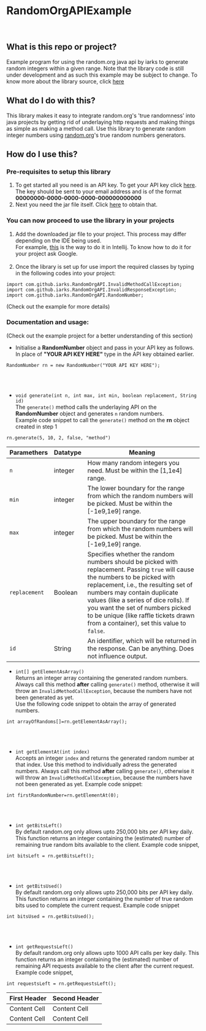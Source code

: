 # RandomOrgAPIExample
<br>

## What is this repo or project?
Example program for using the random.org java api by iarks to generate random integers within a given range. Note that the library code is still under development and as such this example may be subject to change.
To know more about the library source, click [here](https://bitbucket.org/iarks/randomorgapi)

## What do I do with this?
This library makes it easy to integrate random.org's 'true randomness' into java projects by getting rid of underlaying http requests and making things as simple as making a method call. Use this library to generate random integer numbers using [random.org](https://www.random.org/)'s true random numbers generators.

## How do I use this?

### Pre-requisites to setup this library
1. To get started all you need is an API key. To get your API key click [here](https://api.random.org/api-keys/beta).<br>The key should be sent to your email address and is of the format **00000000-0000-0000-0000-000000000000**</br>
2. Next you need the jar file itself. Click [here](https://raw.githubusercontent.com/iarks/RandomOrgAPIExample/master/lib/RandomNumberGenerator.jar) to obtain that.

### You can now proceed to use the library in your projects
1. Add the downloaded jar file to your project. This process may differ depending on the IDE being used.<br>For example, [this](https://stackoverflow.com/questions/1051640/correct-way-to-add-external-jars-lib-jar-to-an-intellij-idea-project) is the way to do it in Intellij. To know how to do it for your project ask Google.
<br><br>
2. Once the library is set up for use import the required classes by typing in the following codes into your project:
```
import com.github.iarks.RandomOrgAPI.InvalidMethodCallException;
import com.github.iarks.RandomOrgAPI.InvalidResponseException;
import com.github.iarks.RandomOrgAPI.RandomNumber;
```
(Check out the example for more details)

### Documentation and usage:
(Check out the example project for a better understanding of this section)

* Initialise a **RandomNumber** object and pass in your API key as follows. In place of **"YOUR API KEY HERE"** type in the API key obtained earlier.
```
RandomNumber rn = new RandomNumber("YOUR API KEY HERE");
```
<br><br>

* `void generate(int n, int max, int min, boolean replacement, String id)`<br>
The `generate()` method calls the underlaying API on the **RandomNumber** object and generates `n` random numbers.<br>
Example code snippet to call the `generate()` method on the **rn** object created in step 1
```
rn.generate(5, 10, 2, false, "method")
```
| Paramethers | Datatype | Meaning |
|-----------|----------|---------|
| `n`           | integer  | How many random integers you need. Must be within the [1,1e4] range.|
| `min`         | integer  | The lower boundary for the range from which the random numbers will be picked. Must be within the [-1e9,1e9] range.|
| `max`         | integer  | The upper boundary for the range from which the random numbers will be picked. Must be within the [-1e9,1e9] range.|
| `replacement` | Boolean  | Specifies whether the random numbers should be picked with replacement. Passing `true` will cause the numbers to be picked with replacement, i.e., the resulting set of numbers may contain duplicate values (like a series of dice rolls). If you want the set of numbers picked to be unique (like raffle tickets drawn from a container), set this value to `false`.|
| `id`          | String   | An identifier, which will be returned in the response. Can be anything. Does not influence output.|


* `int[] getElementAsArray()`<br>Returns an integer array containing the generated random numbers. Always call this method **after** calling `generate()` method, otherwise it will throw an `InvalidMethodCallException`, because the numbers have not been generated as yet.
<br>Use the following code snippet to obtain the array of generated numbers.
```
int arrayOfRandoms[]=rn.getElementAsArray();
```
<br><br>
* `int getElementAt(int index)`
<br>Accepts an integer `index` and returns the generated random number at that index. Use this method to individually adress the generated numbers. Always call this method **after** calling  `generate()`, otherwise it will throw an `InvalidMethodCallException`, because the numbers have not been generated as yet.
Example code snippet:
```
int firstRandomNumber=rn.getElementAt(0);
```
<br><br>
* `int getBitsLeft()`
<br>By default random.org only allows upto 250,000 bits per API key daily. This function returns an integer containing the (estimated) number of remaining true random bits available to the client.
Example code snippet,
```
int bitsLeft = rn.getBitsLeft();
```
<br><br>
* `int getBitsUsed()`
<br>By default random.org only allows upto 250,000 bits per API key daily. This function returns an integer containing the number of true random bits used to complete the current request.
Example code snippet
```
int bitsUsed = rn.getBitsUsed();
```
<br><br>
*  `int getRequestsLeft()`
<br>By default random.org only allows upto 1000 API calls per key daily. This function returns an integer containing the (estimated) number of remaining API requests available to the client after the current request.
Example code snippet,
```
int requestsLeft = rn.getRequestsLeft();
```
| First Header|Second Header|
| -------------| ------------- |
| Content Cell| Content Cell  |
| Content Cell| Content Cell  |

